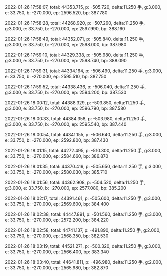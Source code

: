 2022-01-26 17:58:07, total: 44353.715, p: -505.720, delta:11.250 手, g:3.000, e: 33.750, b: -270.000, ep: 2596.520, bp: 387.780

2022-01-26 17:58:28, total: 44268.920, p: -507.290, delta:11.250 手, g:3.000, e: 33.750, b: -270.000, ep: 2597.990, bp: 388.160

2022-01-26 17:58:49, total: 44352.071, p: -505.840, delta:11.250 手, g:3.000, e: 33.750, b: -270.000, ep: 2598.000, bp: 387.980

2022-01-26 17:59:10, total: 44329.338, p: -505.980, delta:11.250 手, g:3.000, e: 33.750, b: -270.000, ep: 2598.740, bp: 388.090

2022-01-26 17:59:31, total: 44334.164, p: -506.490, delta:11.250 手, g:3.000, e: 33.750, b: -270.000, ep: 2595.510, bp: 387.750

2022-01-26 17:59:52, total: 44338.436, p: -506.040, delta:11.250 手, g:3.000, e: 33.750, b: -270.000, ep: 2594.200, bp: 387.530

2022-01-26 18:00:12, total: 44388.329, p: -503.850, delta:11.250 手, g:3.000, e: 33.750, b: -270.000, ep: 2596.790, bp: 387.580

2022-01-26 18:00:33, total: 44384.358, p: -503.980, delta:11.250 手, g:3.000, e: 33.750, b: -270.000, ep: 2595.540, bp: 387.440

2022-01-26 18:00:54, total: 44341.155, p: -506.640, delta:11.250 手, g:3.000, e: 33.750, b: -270.000, ep: 2592.800, bp: 387.430

2022-01-26 18:01:15, total: 44272.495, p: -510.300, delta:11.250 手, g:3.000, e: 33.750, b: -270.000, ep: 2584.660, bp: 386.870

2022-01-26 18:01:35, total: 44370.419, p: -505.650, delta:11.250 手, g:3.000, e: 33.750, b: -270.000, ep: 2580.030, bp: 385.710

2022-01-26 18:01:56, total: 44362.908, p: -504.520, delta:11.250 手, g:3.000, e: 33.750, b: -270.000, ep: 2577.080, bp: 385.200

2022-01-26 18:02:17, total: 44391.461, p: -505.600, delta:11.250 手, g:3.000, e: 33.750, b: -270.000, ep: 2569.600, bp: 384.400

2022-01-26 18:02:38, total: 44447.891, p: -501.560, delta:11.250 手, g:3.000, e: 33.750, b: -270.000, ep: 2572.200, bp: 384.220

2022-01-26 18:02:58, total: 44741.137, p: -491.890, delta:11.250 手, g:2.000, e: 33.750, b: -270.000, ep: 2568.350, bp: 382.530

2022-01-26 18:03:19, total: 44521.271, p: -500.320, delta:11.250 手, g:3.000, e: 33.750, b: -270.000, ep: 2566.400, bp: 383.340

2022-01-26 18:03:40, total: 44641.811, p: -496.980, delta:11.250 手, g:2.000, e: 33.750, b: -270.000, ep: 2565.980, bp: 382.870